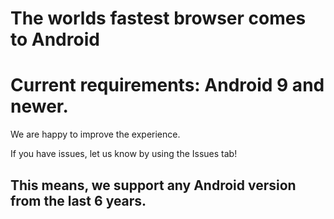 # The worlds fastest browser comes to Android

# Current requirements: Android 9 and newer.

We are happy to improve the experience.

If you have issues, let us know by using the Issues tab!

## This means, we support any Android version from the last 6 years.

